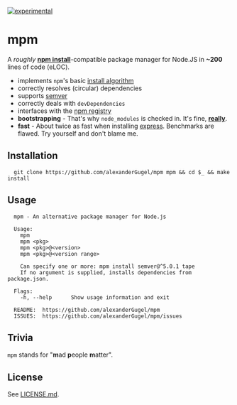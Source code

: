 [![experimental](http://hughsk.github.io/stability-badges/dist/experimental.svg)](http://github.com/hughsk/stability-badges)

mpm
===

A *roughly* [**npm install**](https://www.npmjs.com/)-compatible package manager for Node.JS in **~200** lines of code (eLOC).

* implements `npm`'s basic [install algorithm](https://docs.npmjs.com/cli/install#algorithm)
* correctly resolves (circular) dependencies
* supports [semver](http://semver.org/)
* correctly deals with `devDependencies`
* interfaces with the [npm registry](https://www.npmjs.org/)
* **bootstrapping** - That's why `node_modules` is checked in. It's fine, [**really**](https://github.com/npm/npm-www/tree/b166b9c2cda1b49e0d5eb671d660fb0bc9e3683b#design-philosophy).
* **fast** - About twice as fast when installing [express](https://www.npmjs.com/package/express). Benchmarks are flawed. Try yourself and don't blame me.

Installation
------------

```
  git clone https://github.com/alexanderGugel/mpm mpm && cd $_ && make install
```

Usage
-----

```
  mpm - An alternative package manager for Node.js

  Usage:
    mpm
    mpm <pkg>
    mpm <pkg>@<version>
    mpm <pkg>@<version range>

    Can specify one or more: mpm install semver@^5.0.1 tape
    If no argument is supplied, installs dependencies from package.json.

  Flags:
    -h, --help      Show usage information and exit

  README:  https://github.com/alexanderGugel/mpm
  ISSUES:  https://github.com/alexanderGugel/mpm/issues
```

Trivia
------

`mpm` stands for "**m**ad **p**eople **m**atter".

License
-------

See [LICENSE.md](LICENSE.md).
